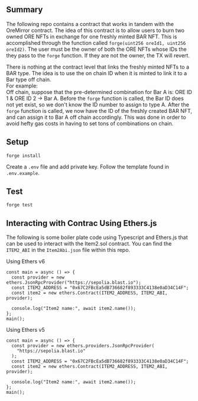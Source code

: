## Summary
The following repo contains a contract that works in tandem with the OreMirror contract. The idea of this contract is to allow users to burn two owned ORE NFTs in exchange for one freshly minted BAR NFT. This is accomplished through the function called `forge(uint256 oreId1, uint256 oreId2)`. The user must be the owner of both the ORE NFTs whose IDs the they pass to the `forge` function. If they are not the owner, the TX will revert. <br>

There is nothing at the contract level that links the freshly minted NFTs to a BAR type. The idea is to use the on chain ID when it is minted to link it to a Bar type off chain. <br>
For example: <br>
Off chain, suppose that the pre-determined combination for Bar A is: ORE ID 1 & ORE ID 2 -> Bar A. Before the `forge` function is called, the Bar ID does not yet exist, so we don't know the ID number to assign to type A. After the `forge` function is called, we now have the ID of the freshly created BAR NFT, and can assign it to Bar A off chain accordingly. This was done in order to avoid hefty gas costs in having to set tons of combinations on chain.

## Setup

```
forge install
```

Create a `.env` file and add private key. Follow the template found in `.env.example`.

## Test

```
forge test
```

## Interacting with Contrac Using Ethers.js

The following is some boiler plate code using Typescript and Ethers.js that can be used to interact with the Item2.sol contract. You can find the `ITEM2_ABI` in the `Item2Abi.json` file within this repo. <br>

Using Ethers v6

```
const main = async () => {
  const provider = new ethers.JsonRpcProvider("https://sepolia.blast.io");
  const ITEM2_ADDRESS = "0x67C2FBcEa5dB736682f893333C4138e0aD34C14F";
  const item2 = new ethers.Contract(ITEM2_ADDRESS, ITEM2_ABI, provider);

  console.log("Item2 name:", await item2.name());
};
main();
```

Using Ethers v5

```
const main = async () => {
  const provider = new ethers.providers.JsonRpcProvider(
    "https://sepolia.blast.io"
  );
  const ITEM2_ADDRESS = "0x67C2FBcEa5dB736682f893333C4138e0aD34C14F";
  const item2 = new ethers.Contract(ITEM2_ADDRESS, ITEM2_ABI, provider);

  console.log("Item2 name:", await item2.name());
};
main();
```
